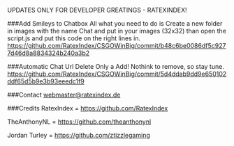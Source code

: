 UPDATES ONLY FOR DEVELOPER GREATINGS - RATEXINDEX!

###Add Smileys to Chatbox
All what you need to do is Create a new folder in images with the name Chat and put in your images (32x32) than open the script.js and put this code on the right lines in.
https://github.com/RatexIndex/CSGOWinBig/commit/b48c6be0086df5c9277d46d8a8834324b240a3b2

###Automatic Chat Url Delete
Only a Add! Nothink to remove, so stay tune.
https://github.com/RatexIndex/CSGOWinBig/commit/5d4ddab9dd9e650102ddf65d5b9e3b93eeedc1f9






###Contact
webmaster@ratexindex.de

###Credits
RatexIndex = https://github.com/RatexIndex

TheAnthonyNL = https://github.com/theanthonynl

Jordan Turley = https://github.com/ztizzlegaming